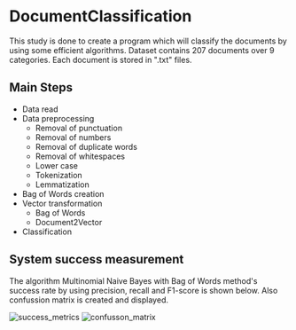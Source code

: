 # DocumentClassification

This study is done to create a program which will classify the documents by using some efficient algorithms. Dataset contains 207 documents over 9 categories. Each document is
stored in ".txt" files.

## Main Steps

- Data read
- Data preprocessing
  - Removal of punctuation
  - Removal of numbers
  - Removal of duplicate words
  - Removal of whitespaces
  - Lower case
  - Tokenization
  - Lemmatization
- Bag of Words creation
- Vector transformation
  - Bag of Words
  - Document2Vector
- Classification

## System success measurement

The algorithm Multinomial Naive Bayes with Bag of Words method's success rate by using precision, recall and F1-score is shown below. Also confussion matrix is created and
displayed.

![success_metrics](https://user-images.githubusercontent.com/57035819/129564173-5aced893-d0d4-468e-93b5-c831f70af1b0.png) ![confusson_matrix](https://user-images.githubusercontent.com/57035819/129564203-26384052-539b-49d5-8181-4de5daa82201.png)

